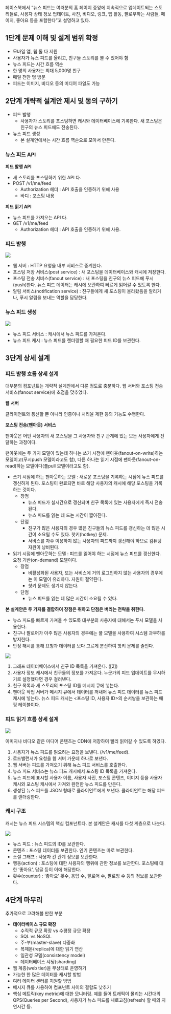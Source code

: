 페이스북에서 “뉴스 피드는 여러분의 홈 페이지 중앙에 지속적으로 업데이트되는 스토리들로, 사용자 상태 정보 업데이트, 사진, 비디오, 링크, 앱 활동, 팔로우하는 사람들, 페이지, 좋아요 등을 포함한다”고 설명하고 있다.

## 1단계 문제 이해 및 설계 범위 확정

- 모바일 앱, 웹 둘 다 지원
- 사용자가 뉴스 피드를 올리고, 친구들 스토리를 볼 수 있어야 함
- 뉴스 피드는 시간 흐름 역순
- 한 명의 사용자는 최대 5,000명 친구
- 매일 천만 명 방문
- 피드는 이미지, 비디오 등의 미디어 파일도 가능

## 2단계 개략적 설계안 제시 및 동의 구하기

- 피드 발행
  - 사용자가 스토리를 포스팅하면 캐시와 데이터베이스에 기록한다. 새 포스팅은 친구의 뉴스 피드에도 전송된다.
- 뉴스 피드 생성
  - 본 설계안에서는 시간 흐름 역순으로 모아서 만든다.

### 뉴스 피드 API

**피드 발행 API**
- 새 스토리를 포스팅하기 위한 API 다.
- POST /v1/me/feed 
  - Authorization 헤더 : API 호출을 인증하기 위해 사용
  - 바디 : 포스팅 내용

**피드 읽기 API**
- 뉴스 피드를 가져오는 API 다.
- GET /v1/me/feed 
  - Authorization 헤더 : API 호출을 인증하기 위해 사용.

### 피드 발행

![](./images/11_image01.png)

- 웹 서버 : HTTP 요청을 내부 서비스로 중계한다.
- 포스팅 저장 서비스(post service) : 새 포스팅을 데이터베이스와 캐시에 저장한다.
- 포스팅 전송 서비스(fanout service) : 새 포스팅을 친구의 뉴스 피드에 푸시(push)한다. 뉴스 피드 데이터는 캐시에 보관하여 빠르게 읽어갈 수 있도록 한다.
- 알림 서비스(notification service) : 친구들에게 새 포스팅이 올라왔음을 알리거나, 푸시 알림을 보내는 역할을 담당한다.

### 뉴스 피드 생성

![](./images/11_image02.png)

- 뉴스 피드 서비스 : 캐시에서 뉴스 피드를 가져온다.
- 뉴스 피드 캐시 : 뉴스 피드를 렌더링할 때 필요한 피드 ID를 보관한다.

## 3단계 상세 설계

### 피드 발행 흐름 상세 설계

대부분의 컴포넌트는 개략적 설계안에서 다룬 정도로 충분하다. 웹 서버와 포스팅 전송 서비스(fanout service)에 초점을 맞추었다.

**웹 서버**

클라이언트와 통신할 뿐 아니라 인증이나 처리율 제한 등의 기능도 수행한다. 

**포스팅 전송(팬아웃) 서비스**

팬아웃은 어떤 사용자의 새 포스팅을 그 사용자와 친구 관계에 있는 모든 사용자에게 전달하는 과정이다.

팬아웃에는 두 가지 모델이 있는데 하나는 쓰기 시점에 팬아웃(fanout-on-write)하는 모델이고(푸시push 모델이라고도 함), 다른 하나는 읽기 시점에 팬아웃(fanout-on-read)하는 모델이다(풀pull 모델이라고도 함). 

- 쓰기 시점에 하는 팬아웃하는 모델 : 새로운 포스팅을 기록하는 시점에 뉴스 피드를 갱신하게 된다. 포스팅이 완료되면 바로 해당 사용자의 캐시에 해당 포스팅을 기록하는 것이다.
    - 장점
        - 뉴스 피드가 실시간으로 갱신되며 친구 목록에 있는 사용자에게 즉시 전송된다.
        - 뉴스 피드를 읽는 데 드는 시간이 짧아진다.
    - 단점
        - 친구가 많은 사용자의 경우 많은 친구들의 뉴스 피드를 갱신하는 데 많은 시간이 소요될 수도 있다. 핫키(hotkey) 문제.
        - 서비스를 자주 이용하지 않는 사용자의 피드까지 갱신해야 하므로 컴퓨팅 자원이 낭비된다.
- 읽기 시점에 팬아웃하는 모델 : 피드를 읽어야 하는 시점에 뉴스 피드를 갱신한다. 요청 기반(on-demand) 모델이다.
    - 장점
        - 비활성화된 사용자, 또는 서비스에 거의 로그인하지 않는 사용자의 경우에는 이 모델이 유리하다. 자원이 절약된다.
        - 핫키 문제도 생기지 않는다.
    - 단점
        - 뉴스 피드를 읽는 데 많은 시간이 소요될 수 있다.

**본 설계안은 두 가지를 결합하여 장점은 취하고 단점은 버리는 전략을 취한다.**

- 뉴스 피드를 빠르게 가져올 수 있도록 대부분의 사용자에 대해서는 푸시 모델을 사용한다.
- 친구나 팔로어가 아주 많은 사용자의 경우에는 풀 모델을 사용하여 시스템 과부하를 방지한다.
- 안정 해시를 통해 요청과 데이터를 보다 고르게 분산하여 핫키 문제를 줄인다.

![](./images/11_image03.png)

1. 그래프 데이터베이스에서 친구 ID 목록을 가져온다. ([2])
2. 사용자 정보 캐시에서 친구들의 정보를 가져온다. 누군가의 피드 업데이트를 무시하기로 설정했다면 경우 걸러낸다.
3. 친구 목록과 새 스토리의 포스팅 ID를 메시지 큐에 넣는다.
4. 팬아웃 작업 서버가 메시지 큐에서 데이터를 꺼내어 뉴스 피드 데이터를 뉴스 피드 캐시에 넣는다. 뉴스 피드 캐시는 <포스팅 ID, 사용자 ID>의 순서쌍을 보관하는 매핑 테이블이다.

### 피드 읽기 흐름 상세 설계

![](./images/11_image04.png)

이미지나 비디오 같은 미디어 콘텐츠는 CDN에 저장하여 빨리 읽어갈 수 있도록 하였다.

1. 사용자가 뉴스 피드를 읽으려는 요청을 보낸다. (/v1/me/feed).
2. 로드밸런서가 요청을 웹 서버 가운데 하나로 보낸다.
3. 웹 서버는 피드를 가져오기 위해 뉴스 피드 서비스를 호출한다.
4. 뉴스 피드 서비스는 뉴스 피드 캐시에서 포스팅 ID 목록을 가져온다.
5. 뉴스 피드에 표시할 사용자 이름, 사용자 사진, 포스팅 콘텐츠, 이미지 등을 사용자 캐시와 포스팅 캐시에서 가져와 완전한 뉴스 피드를 만든다.
6. 생성된 뉴스 피드를 JSON 형태로 클라이언트에게 보낸다. 클라이언트는 해당 피드를 랜더링한다.

### 캐시 구조

캐시는 뉴스 피드 시스템의 핵심 컴포넌트다. 본 설계안은 캐시를 다섯 계층으로 나눈다.

![](./images/11_image05.png)

- 뉴스 피드 : 뉴스 피드의 ID를 보관한다.
- 콘텐츠 : 포스팅 데이터를 보관한다. 인기 콘텐츠는 따로 보관한다.
- 소셜 그래프 : 사용자 간 관계 정보를 보관한다.
- 행동(action) : 포스팅에 대한 사용자의 행위에 관한 정보를 보관한다. 포스팅에 대한 ‘좋아요’, 답글 등이 이에 해당한다.
- 횟수(counter) : ‘좋아요’ 횟수, 응답 수, 팔로어 수, 팔로잉 수 등의 정보를 보관한다.

## 4단계 마무리

추가적으로 고려해볼 만한 부분
- **데이터베이스 규모 확장**
  - 수직적 규모 확장 vs 수평정 규모 확장
  - SQL vs NoSQL
  - 주-부(master-slave) 다중화
  - 복제본(replica)에 대한 읽기 연산
  - 일관성 모델(consistency model)
  - 데이터베이스 샤딩(sharding)
- 웹 계층(web tier)을 무상태로 운영하기
- 가능한 한 많은 데이터를 캐시할 방법
- 여러 데이터 센터를 지원할 방법
- 메시지 큐를 사용하여 컴포넌트 사이의 결합도 낮추기
- 핵심 메트릭(key metric)에 대한 모니터링. 예를 들어 트래픽이 몰리는 시간대의 QPS(Queries per Second), 사용자가 뉴스 피드를 새로고침(refresh) 할 때의 지연시간 등.